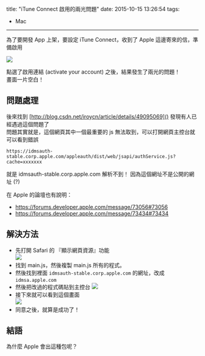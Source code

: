title: "iTune Connect 啟用的兩光問題"
date: 2015-10-15 13:26:54
tags:
- Mac
---

為了要開發 App 上架，要設定 iTune Connect，收到了 Apple 這邊寄來的信，準備啟用 

![](itune_connect_activa.png)

點選了啟用連結 (activate your account) 之後，結果發生了兩光的問題！  
畫面一片空白！  

<!--more-->

## 問題處理

後來找到 [http://blog.csdn.net/iroycn/article/details/49095069]() 發現有人已經遇過這個問題了  
問題其實就是，這個網頁其中一個最重要的 js 無法取到，可以打開網頁主控台就可以看到錯誤    

```
https://idmsauth-stable.corp.apple.com/appleauth/dist/web/jsapi/authService.js?cache=xxxxxxx
```

就是 idmsauth-stable.corp.apple.com 解析不到！  因為這個網址不是公開的網址 (?)  

在 Apple 的論壇也有說明：  
* https://forums.developer.apple.com/message/73056#73056
* https://forums.developer.apple.com/message/73434#73434  

## 解決方法

* 先打開 Safari 的 『顯示網頁資源』功能   
  ![](fix_1.png)
* 找到 main.js，然後複製 main.js 所有的程式。
* 然後找到裡面 `idmsauth-stable.corp.apple.com` 的網址，改成 `idmsa.apple.com`  
* 然後把改過的程式碼貼到主控台 ![](fix_2.png)
* 接下來就可以看到這個畫面  
  ![](agreement.jpg)
* 同意之後，就算是成功了！

## 結語

為什麼 Apple 會出這種包呢？  